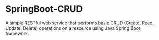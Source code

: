 # SpringBoot-CRUD
A simple RESTful web service that performs basic CRUD (Create, Read, Update, Delete) operations on a resource using Java Spring Boot framework.
